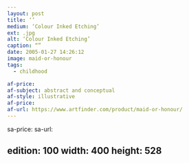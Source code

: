 ```yaml
---
layout: post
title: ‘’
medium: ‘Colour Inked Etching’
ext: .jpg
alt: ‘Colour Inked Etching’
caption: “”
date: 2005-01-27 14:26:12
image: maid-or-honour
tags:
  - childhood

af-price:
af-subject: abstract and conceptual
af-style: illustrative
af-price:
af-url: https://www.artfinder.com/product/maid-or-honour/
---
```



sa-price:
sa-url:

edition: 100
width: 400
height: 528
---

